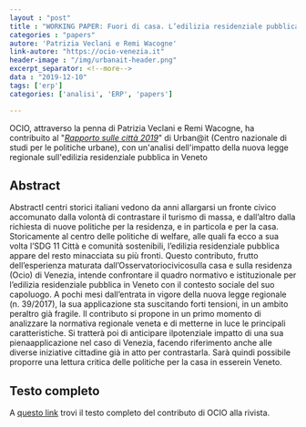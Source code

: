 ```yaml
---
layout : "post"
title : "WORKING PAPER: Fuori di casa. L’edilizia residenziale pubblica in Veneto dopo la legge regionale n. 39/2017"
categories : "papers"
autore: 'Patrizia Veclani e Remi Wacogne'
link-autore: "https://ocio-venezia.it"
header-image : "/img/urbanait-header.png"
excerpt_separator: <!--more-->
data : "2019-12-10"
tags: ['erp']
categories: ['analisi', 'ERP', 'papers']

---
```

OCIO, attraverso la penna di Patrizia Veclani e Remi Wacogne, ha contribuito al "*[Rapporto sulle città 2019](https://www.urbanit.it/rivista-online/)*" di Urban@it (Centro nazionale di studi per le politiche urbane), con un'analisi dell'impatto della nuova legge regionale sull'edilizia residenziale pubblica in Veneto <!--more-->

## Abstract
AbstractI  centri  storici  italiani  vedono  da  anni  allargarsi  un  fronte  civico  accomunato  dalla volontà di contrastare il turismo di massa, e dall’altro dalla richiesta di nuove politiche per  la  residenza,  e  in  particola  e  per  la  casa.  Storicamente  al  centro  delle  politiche  di welfare,  alle  quali  fa  ecco  a  sua  volta  l’SDG  11 Città  e  comunità  sostenibili,  l’edilizia residenziale pubblica appare del resto minacciata su più fronti. Questo contributo, frutto dell’esperienza  maturata  dall’Osservatoriocivicosulla  casa  e sulla  residenza  (Ocio)  di Venezia,   intende   confrontare   il   quadro   normativo   e   istituzionale   per   l’edilizia residenziale pubblica in Veneto con il contesto sociale del suo capoluogo. A pochi mesi dall’entrata in vigore della nuova legge regionale (n. 39/2017), la sua applicazione sta suscitando forti tensioni, in un ambito peraltro già fragile. Il contributo si propone in un primo momento di analizzare la normativa regionale veneta e di metterne in luce le principali  caratteristiche.  Si  tratterà  poi  di  anticipare  ilpotenziale  impatto  di  una  sua pienaapplicazione nel caso di Venezia, facendo riferimento anche alle diverse iniziative cittadine già in atto per contrastarla. Sarà quindi possibile proporre una lettura critica delle politiche per la casa in esserein Veneto.

## Testo completo

A [questo link](https://www.urbanit.it/wp-content/uploads/2019/12/BP_Veclani_Wacogne.pdf) trovi il testo completo del contributo di OCIO alla rivista.